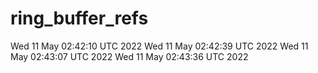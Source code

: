 # ring_buffer_refs
Wed 11 May 02:42:10 UTC 2022
Wed 11 May 02:42:39 UTC 2022
Wed 11 May 02:43:07 UTC 2022
Wed 11 May 02:43:36 UTC 2022
